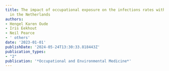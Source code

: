 ```yaml
---
title: The impact of occupational exposure on the infections rates with Sars-Cov-2
  in the Netherlands
authors:
- Hengel Karen Oude
- Iris Eekhout
- Neil Pearce
- ' others'
date: '2023-01-01'
publishDate: '2024-05-24T13:30:33.818443Z'
publication_types:
- "2"
publication: '*Occupational and Environmental Medicine*'
---
```

